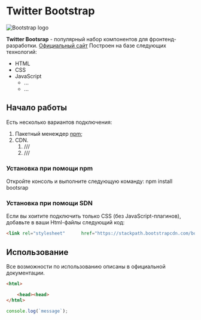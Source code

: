 # Twitter Bootstrap

![Bootstrap logo](https://i.imgur.com/qhtywl2.png)

**Twitter Bootsrap** - популярный набор компонентов для фронтенд-разработки. 
[Официальный сайт](https://getbootsrap.com)
Построен на базе следующих технологий:
* HTML
* CSS
* JavaScript
    * ...
    * ...

## Начало работы
Есть несколько вариантов подключения:
1. Пакетный менеждер [npm](https://npmjs.com);
1. CDN.
    1. ///
    1. ///


### Установка при помощи npm
Откройте консоль и выполните следующую команду: npm install bootsrap

### Установка при помощи SDN
Если вы хоитите подключить только CSS (без JavaScript-плагинов), добавьте в ваши Html-файлы следующий код:
```html
<link rel="stylesheet"      href="https://stackpath.bootstrapcdn.com/bootstrap/4.1.3/css/bootstrap.min.css"    integrity="sha284-MCw98/SFnGE8fJT3GXwEOngsV7Zt27NXFoaoApmYm81iuXoPkF0JwJ8ERdknLPMO"    crossorigin="anonymous">
```

## Использование
Все возможности по использованию описаны в официальной документации. 

```html
<html>

    <head><head>
</html>      
```
```javascript
console.log(`message`);
```